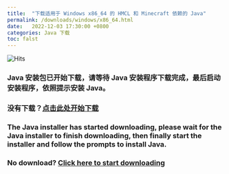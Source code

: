 ```yaml
---
title:  "下载适用于 Windows x86_64 的 HMCL 和 Minecraft 依赖的 Java"
permalink: /downloads/windows/x86_64.html
date:   2022-12-03 17:30:00 +0800
categories: Java 下载
toc: falst
---
```


![Hits](https://hits.seeyoufarm.com/api/count/incr/badge.svg?url=https%3A%2F%2Fdocs.hmcl.net%2Fdownloads%2Fwindows%2Fx86_64.html&count_bg=%233E4245&title_bg=%233E4245&icon=&icon_color=%23E7E7E7&title=%F0%9F%91%80&edge_flat=false)

### Java 安装包已开始下载，请等待 Java 安装程序下载完成，最后启动安装程序，依照提示安装 Java。

### 没有下载？[点击此处开始下载](https://aka.ms/download-jdk/microsoft-jdk-17-windows-x64.msi)

### The Java installer has started downloading, please wait for the Java installer to finish downloading, then finally start the installer and follow the prompts to install Java.

### No download? [Click here to start downloading](https://aka.ms/download-jdk/microsoft-jdk-17-windows-x64.msi)


<script>
    setTimeout(function() {
        window.location.href = "https://aka.ms/download-jdk/microsoft-jdk-17-windows-x64.msi";
    }, 3000); // 等待 3 秒.
</script>

